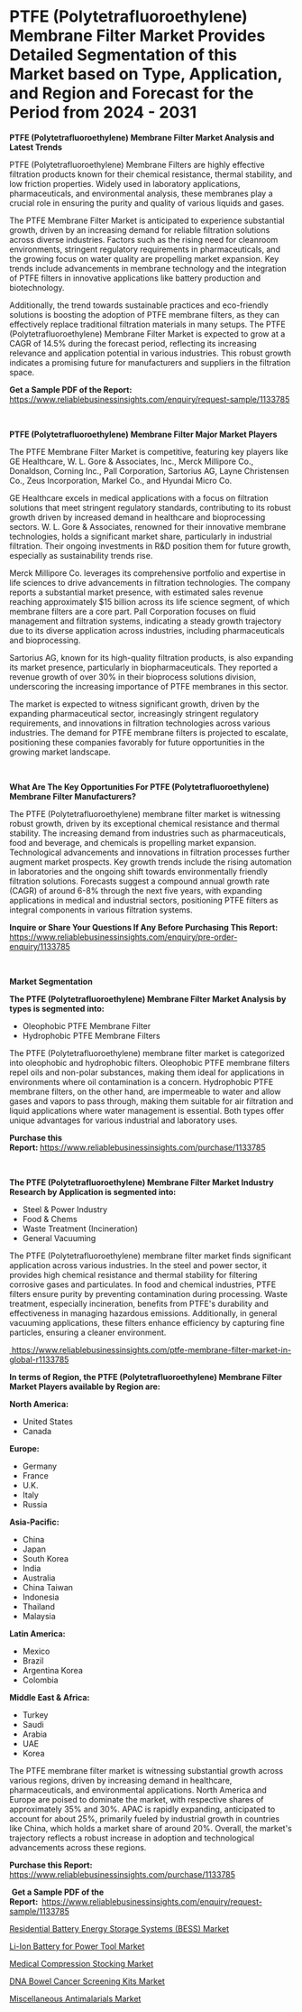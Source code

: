 <p><h1>PTFE (Polytetrafluoroethylene) Membrane Filter Market Provides Detailed Segmentation of this Market based on Type, Application, and Region and Forecast for the Period from 2024 - 2031</h1></p><p><strong>PTFE (Polytetrafluoroethylene) Membrane Filter Market Analysis and Latest Trends</strong></p>
<p><p>PTFE (Polytetrafluoroethylene) Membrane Filters are highly effective filtration products known for their chemical resistance, thermal stability, and low friction properties. Widely used in laboratory applications, pharmaceuticals, and environmental analysis, these membranes play a crucial role in ensuring the purity and quality of various liquids and gases.</p><p>The PTFE Membrane Filter Market is anticipated to experience substantial growth, driven by an increasing demand for reliable filtration solutions across diverse industries. Factors such as the rising need for cleanroom environments, stringent regulatory requirements in pharmaceuticals, and the growing focus on water quality are propelling market expansion. Key trends include advancements in membrane technology and the integration of PTFE filters in innovative applications like battery production and biotechnology.</p><p>Additionally, the trend towards sustainable practices and eco-friendly solutions is boosting the adoption of PTFE membrane filters, as they can effectively replace traditional filtration materials in many setups. The PTFE (Polytetrafluoroethylene) Membrane Filter Market is expected to grow at a CAGR of 14.5% during the forecast period, reflecting its increasing relevance and application potential in various industries. This robust growth indicates a promising future for manufacturers and suppliers in the filtration space.</p></p>
<p><strong>Get a Sample PDF of the Report:&nbsp;</strong> <a href="https://www.reliablebusinessinsights.com/enquiry/request-sample/1133785?utm_campaign=39&utm_medium=2&utm_source=Github&utm_content=ia&utm_term=08102024&utm_id=ptfe-polytetrafluoroethylene-membrane-filter">https://www.reliablebusinessinsights.com/enquiry/request-sample/1133785</a></p>
<p>&nbsp;</p>
<p><strong>PTFE (Polytetrafluoroethylene) Membrane Filter Major Market Players</strong></p>
<p><p>The PTFE Membrane Filter Market is competitive, featuring key players like GE Healthcare, W. L. Gore & Associates, Inc., Merck Millipore Co., Donaldson, Corning Inc., Pall Corporation, Sartorius AG, Layne Christensen Co., Zeus Incorporation, Markel Co., and Hyundai Micro Co. </p><p>GE Healthcare excels in medical applications with a focus on filtration solutions that meet stringent regulatory standards, contributing to its robust growth driven by increased demand in healthcare and bioprocessing sectors. W. L. Gore & Associates, renowned for their innovative membrane technologies, holds a significant market share, particularly in industrial filtration. Their ongoing investments in R&D position them for future growth, especially as sustainability trends rise.</p><p>Merck Millipore Co. leverages its comprehensive portfolio and expertise in life sciences to drive advancements in filtration technologies. The company reports a substantial market presence, with estimated sales revenue reaching approximately $15 billion across its life science segment, of which membrane filters are a core part. Pall Corporation focuses on fluid management and filtration systems, indicating a steady growth trajectory due to its diverse application across industries, including pharmaceuticals and bioprocessing.</p><p>Sartorius AG, known for its high-quality filtration products, is also expanding its market presence, particularly in biopharmaceuticals. They reported a revenue growth of over 30% in their bioprocess solutions division, underscoring the increasing importance of PTFE membranes in this sector.</p><p>The market is expected to witness significant growth, driven by the expanding pharmaceutical sector, increasingly stringent regulatory requirements, and innovations in filtration technologies across various industries. The demand for PTFE membrane filters is projected to escalate, positioning these companies favorably for future opportunities in the growing market landscape.</p></p>
<p>&nbsp;</p>
<p><strong>What Are The Key Opportunities For PTFE (Polytetrafluoroethylene) Membrane Filter Manufacturers?</strong></p>
<p><p>The PTFE (Polytetrafluoroethylene) membrane filter market is witnessing robust growth, driven by its exceptional chemical resistance and thermal stability. The increasing demand from industries such as pharmaceuticals, food and beverage, and chemicals is propelling market expansion. Technological advancements and innovations in filtration processes further augment market prospects. Key growth trends include the rising automation in laboratories and the ongoing shift towards environmentally friendly filtration solutions. Forecasts suggest a compound annual growth rate (CAGR) of around 6-8% through the next five years, with expanding applications in medical and industrial sectors, positioning PTFE filters as integral components in various filtration systems.</p></p>
<p><strong>Inquire or Share Your Questions If Any Before Purchasing This Report:</strong> <a href="https://www.reliablebusinessinsights.com/enquiry/pre-order-enquiry/1133785?utm_campaign=39&utm_medium=2&utm_source=Github&utm_content=ia&utm_term=08102024&utm_id=ptfe-polytetrafluoroethylene-membrane-filter">https://www.reliablebusinessinsights.com/enquiry/pre-order-enquiry/1133785</a></p>
<p>&nbsp;</p>
<p><strong>Market Segmentation</strong></p>
<p><strong>The PTFE (Polytetrafluoroethylene) Membrane Filter Market Analysis by types is segmented into:</strong></p>
<p><ul><li>Oleophobic PTFE Membrane Filter</li><li>Hydrophobic PTFE Membrane Filters</li></ul></p>
<p><p>The PTFE (Polytetrafluoroethylene) membrane filter market is categorized into oleophobic and hydrophobic filters. Oleophobic PTFE membrane filters repel oils and non-polar substances, making them ideal for applications in environments where oil contamination is a concern. Hydrophobic PTFE membrane filters, on the other hand, are impermeable to water and allow gases and vapors to pass through, making them suitable for air filtration and liquid applications where water management is essential. Both types offer unique advantages for various industrial and laboratory uses.</p></p>
<p><strong>Purchase this Report:&nbsp;</strong><a href="https://www.reliablebusinessinsights.com/purchase/1133785?utm_campaign=39&utm_medium=2&utm_source=Github&utm_content=ia&utm_term=08102024&utm_id=ptfe-polytetrafluoroethylene-membrane-filter">https://www.reliablebusinessinsights.com/purchase/1133785</a></p>
<p>&nbsp;</p>
<p><strong>The PTFE (Polytetrafluoroethylene) Membrane Filter Market Industry Research by Application is segmented into:</strong></p>
<p><ul><li>Steel & Power Industry</li><li>Food & Chems</li><li>Waste Treatment (Incineration)</li><li>General Vacuuming</li></ul></p>
<p><p>The PTFE (Polytetrafluoroethylene) membrane filter market finds significant application across various industries. In the steel and power sector, it provides high chemical resistance and thermal stability for filtering corrosive gases and particulates. In food and chemical industries, PTFE filters ensure purity by preventing contamination during processing. Waste treatment, especially incineration, benefits from PTFE's durability and effectiveness in managing hazardous emissions. Additionally, in general vacuuming applications, these filters enhance efficiency by capturing fine particles, ensuring a cleaner environment.</p></p>
<p><a href="https://www.reliablebusinessinsights.com/ptfe-membrane-filter-market-in-global-r1133785?utm_campaign=39&utm_medium=2&utm_source=Github&utm_content=ia&utm_term=08102024&utm_id=ptfe-polytetrafluoroethylene-membrane-filter">&nbsp;https://www.reliablebusinessinsights.com/ptfe-membrane-filter-market-in-global-r1133785</a></p>
<p><strong>In terms of Region, the PTFE (Polytetrafluoroethylene) Membrane Filter Market Players available by Region are:</strong></p>
<p>
    <p> <strong> North America: </strong>
        <ul>
            <li>United States</li>
            <li>Canada</li>
        </ul>
        </p> 
    <p> <strong> Europe: </strong>
        <ul>
            <li>Germany</li>
            <li>France</li>
            <li>U.K.</li>
            <li>Italy</li>
            <li>Russia</li>
        </ul>
        </p> 
    <p> <strong> Asia-Pacific: </strong>
        <ul>
            <li>China</li>
            <li>Japan</li>
            <li>South Korea</li>
            <li>India</li>
            <li>Australia</li>
            <li>China Taiwan</li>
            <li>Indonesia</li>
            <li>Thailand</li>
            <li>Malaysia</li>
        </ul>
        </p> 
    <p> <strong> Latin America: </strong>
        <ul>
            <li>Mexico</li>
            <li>Brazil</li>
            <li>Argentina Korea</li>
            <li>Colombia</li>
        </ul>
        </p> 
    <p> <strong> Middle East & Africa: </strong>
        <ul>
            <li>Turkey</li>
            <li>Saudi</li>
            <li>Arabia</li>
            <li>UAE</li>
            <li>Korea</li>
        </ul>
    </p>
    </p>
<p><p>The PTFE membrane filter market is witnessing substantial growth across various regions, driven by increasing demand in healthcare, pharmaceuticals, and environmental applications. North America and Europe are poised to dominate the market, with respective shares of approximately 35% and 30%. APAC is rapidly expanding, anticipated to account for about 25%, primarily fueled by industrial growth in countries like China, which holds a market share of around 20%. Overall, the market's trajectory reflects a robust increase in adoption and technological advancements across these regions.</p></p>
<p><strong>Purchase this Report: </strong><a href="https://www.reliablebusinessinsights.com/purchase/1133785?utm_campaign=39&utm_medium=2&utm_source=Github&utm_content=ia&utm_term=08102024&utm_id=ptfe-polytetrafluoroethylene-membrane-filter">https://www.reliablebusinessinsights.com/purchase/1133785</a></p>
<p>&nbsp;<strong>Get a Sample PDF of the Report:&nbsp;&nbsp;</strong><a href="https://www.reliablebusinessinsights.com/enquiry/request-sample/1133785?utm_campaign=39&utm_medium=2&utm_source=Github&utm_content=ia&utm_term=08102024&utm_id=ptfe-polytetrafluoroethylene-membrane-filter">https://www.reliablebusinessinsights.com/enquiry/request-sample/1133785</a></p>
<p><strong></strong></p>
<p><p><a href="https://issuu.com/reportprime-2/docs/residential-battery-energy-storage-_218dd2667538d6?utm_campaign=39&utm_medium=2&utm_source=Github&utm_content=ia&utm_term=08102024&utm_id=ptfe-polytetrafluoroethylene-membrane-filter">Residential Battery Energy Storage Systems (BESS) Market</a></p><p><a href="https://issuu.com/reportprime-2/docs/li-ion-battery-for-power-tool-marke_892bc6ae68e01e?utm_campaign=39&utm_medium=2&utm_source=Github&utm_content=ia&utm_term=08102024&utm_id=ptfe-polytetrafluoroethylene-membrane-filter">Li-Ion Battery for Power Tool Market</a></p><p><a href="https://www.linkedin.com/pulse/global-medical-compression-stocking-market-trends-analysis-alsff?utm_campaign=39&utm_medium=2&utm_source=Github&utm_content=ia&utm_term=08102024&utm_id=ptfe-polytetrafluoroethylene-membrane-filter">Medical Compression Stocking Market</a></p><p><a href="https://github.com/JamesCox407/Market-Research-Report-List-1/blob/main/dna-bowel-cancer-screening-kits-market.md?utm_campaign=39&utm_medium=2&utm_source=Github&utm_content=ia&utm_term=08102024&utm_id=ptfe-polytetrafluoroethylene-membrane-filter">DNA Bowel Cancer Screening Kits Market</a></p><p><a href="https://github.com/tacitam515l/Market-Research-Report-List-1/blob/main/miscellaneous-antimalarials-market.md?utm_campaign=39&utm_medium=2&utm_source=Github&utm_content=ia&utm_term=08102024&utm_id=ptfe-polytetrafluoroethylene-membrane-filter">Miscellaneous Antimalarials Market</a></p></p>